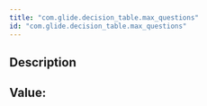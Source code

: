 ```yaml
---
title: "com.glide.decision_table.max_questions"
id: "com.glide.decision_table.max_questions"
---
```

## Description



## Value: 
```

```